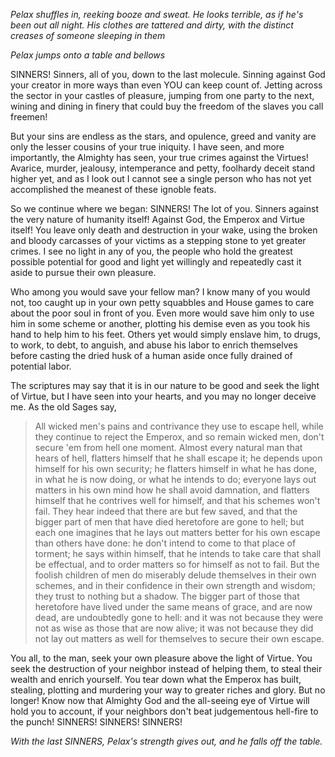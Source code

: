 _Pelax shuffles in, reeking booze and sweat. He looks terrible, as if he's been out all night. His clothes are tattered and dirty, with the distinct creases of someone sleeping in them_

_Pelax jumps onto a table and bellows_

SINNERS! Sinners, all of you, down to the last molecule. Sinning against God your creator in more ways than even YOU can keep count of. Jetting across the sector in your castles of pleasure, jumping from one party to the next, wining and dining in finery that could buy the freedom of the slaves you call freemen!

But your sins are endless as the stars, and opulence, greed and vanity are only the lesser cousins of your true iniquity. I have seen, and more importantly, the Almighty has seen, your true crimes against the Virtues! Avarice, murder, jealousy, intemperance and petty, foolhardy deceit stand higher yet, and as I look out I cannot see a single person who has not yet accomplished the meanest of these ignoble feats.

So we continue where we began: SINNERS! The lot of you. Sinners against the very nature of humanity itself! Against God, the Emperox and Virtue itself! You leave only death and destruction in your wake, using the broken and bloody carcasses of your victims as a stepping stone to yet greater crimes. I see no light in any of you, the people who hold the greatest possible potential for good and light yet willingly and repeatedly cast it aside to pursue their own pleasure.

Who among you would save your fellow man? I know many of you would not, too caught up in your own petty squabbles and House games to care about the poor soul in front of you. Even more would save him only to use him in some scheme or another, plotting his demise even as you took his hand to help him to his feet. Others yet would simply enslave him, to drugs, to work, to debt, to anguish, and abuse his labor to enrich themselves before casting the dried husk of a human aside once fully drained of potential labor.

The scriptures may say that it is in our nature to be good and seek the light of Virtue, but I have seen into your hearts, and you may no longer deceive me. As the old Sages say,

> All wicked men's pains and contrivance they use to escape hell, while they continue to reject the Emperox, and so remain wicked men, don't secure 'em from hell one moment. Almost every natural man that hears of hell, flatters himself that he shall escape it; he depends upon himself for his own security; he flatters himself in what he has done, in what he is now doing, or what he intends to do; everyone lays out matters in his own mind how he shall avoid damnation, and flatters himself that he contrives well for himself, and that his schemes won't fail. They hear indeed that there are but few saved, and that the bigger part of men that have died heretofore are gone to hell; but each one imagines that he lays out matters better for his own escape than others have done: he don't intend to come to that place of torment; he says within himself, that he intends to take care that shall be effectual, and to order matters so for himself as not to fail.
> But the foolish children of men do miserably delude themselves in their own schemes, and in their confidence in their own strength and wisdom; they trust to nothing but a shadow. The bigger part of those that heretofore have lived under the same means of grace, and are now dead, are undoubtedly gone to hell: and it was not because they were not as wise as those that are now alive; it was not because they did not lay out matters as well for themselves to secure their own escape.

You all, to the man, seek your own pleasure above the light of Virtue. You seek the destruction of your neighbor instead of helping them, to steal their wealth and enrich yourself. You tear down what the Emperox has built, stealing, plotting and murdering your way to greater riches and glory. But no longer! Know now that Almighty God and the all-seeing eye of Virtue will hold you to account, if your neighbors don't beat judgementous hell-fire to the punch! SINNERS! SINNERS! SINNERS!

_With the last SINNERS, Pelax's strength gives out, and he falls off the table._